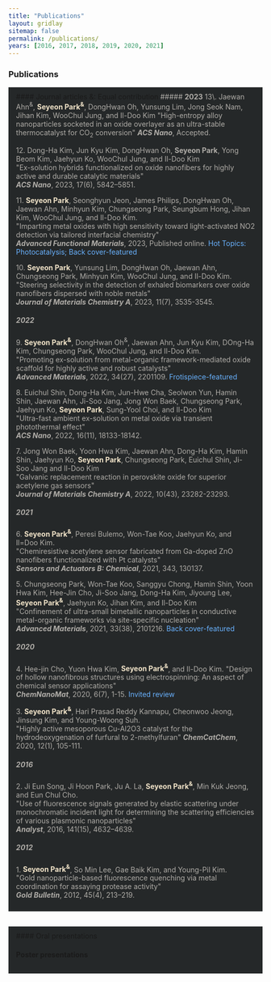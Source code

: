 ```yaml
---
title: "Publications"
layout: gridlay
sitemap: false
permalink: /publications/
years: [2016, 2017, 2018, 2019, 2020, 2021]
---
```


<style>
.jumbotron{
    padding:3%;
    padding-bottom:10px;
    padding-top:10px;
    margin-top:10px;
    margin-bottom:30px;
    background-color: #252829
}
</style>

### Publications

<div class="jumbotron">
#### Journal articles   
&: Equal contribution    
<span style="color: #b0ada8">   
##### <b>2023</b>
13\. Jaewan Ahn<sup>&</sup>, <span style="color: #F2E4C9"><b>Seyeon Park<sup>&</sup></b></span>, DongHwan Oh, Yunsung Lim, Jong Seok Nam, Jihan Kim, WooChul Jung, and Il-Doo Kim   
"High-entropy alloy nanoparticles socketed in an oxide overlayer as an ultra-stable thermocatalyst for CO<sub>2</sub> conversion"   
<b><i>ACS Nano</i></b>, Accepted.   

12\. Dong-Ha Kim, Jun Kyu Kim, DongHwan Oh, <b>Seyeon Park</b>, Yong Beom Kim, Jaehyun Ko, WooChul Jung, and Il-Doo Kim   
"Ex-solution hybrids functionalized on oxide nanofibers for highly active and durable catalytic materials"   
<b><i>ACS Nano</i></b>, 2023, 17(6), 5842–5851.

11\. <span style="color: #F2E4C9"><b>Seyeon Park</b></span>, Seonghyun Jeon, James Philips, DongHwan Oh, Jaewan Ahn, Minhyun Kim, Chungseong Park, Seungbum Hong, Jihan Kim, WooChul Jung, and Il-Doo Kim.   
"Imparting metal oxides with high sensitivity toward light-activated NO2 detection via tailored interfacial chemistry"   
<b><i>Advanced Functional Materials</i></b>, 2023, Published online. <span style="color: #69B2FF">Hot Topics: Photocatalysis; Back cover-featured</span>   

10\. <span style="color: #F2E4C9"><b>Seyeon Park</b></span>, Yunsung Lim, DongHwan Oh, Jaewan Ahn, Chungseong Park, Minhyun Kim, WooChul Jung, and Il-Doo Kim.   
"Steering selectivity in the detection of exhaled biomarkers over oxide nanofibers dispersed with noble metals"   
<b><i>Journal of Materials Chemistry A</i></b>, 2023, 11(7), 3535-3545.

##### <b>2022</b>
9\. <span style="color: #F2E4C9"><b>Seyeon Park<sup>&</sup></b></span>, DongHwan Oh<sup>&</sup>, Jaewan Ahn, Jun Kyu Kim, DOng-Ha Kim, Chungseong Park, WooChul Jung, and Il-Doo Kim.   
"Promoting ex-solution from metal-organic framework-mediated oxide scaffold for highly active and robust catalysts"   
<b><i>Advanced Materials</i></b>, 2022, 34(27), 2201109. <span style="color: #69B2FF">Frotispiece-featured</span>  

8\. Euichul Shin, Dong-Ha Kim, Jun-Hwe Cha, Seolwon Yun, Hamin Shin, Jaewan Ahn, Ji-Soo Jang, Jong Won Baek, Chungseong Park, Jaehyun Ko, <span style="color: #F2E4C9"><b>Seyeon Park</b></span>, Sung-Yool Choi, and Il-Doo Kim   
"Ultra-fast ambient ex-solution on metal oxide via transient photothermal effect"   
<b><i>ACS Nano</i></b>, 2022, 16(11), 18133-18142.

7\. Jong Won Baek, Yoon Hwa Kim, Jaewan Ahn, Dong-Ha Kim, Hamin Shin, Jaehyun Ko, <span style="color: #F2E4C9"><b>Seyeon Park</b></span>, Chungseong Park, Euichul Shin, Ji-Soo Jang and Il-Doo Kim    
"Galvanic replacement reaction in perovskite oxide for superior acetylene gas sensors"   
<b><i>Journal of Materials Chemistry A</i></b>, 2022, 10(43), 23282-23293.

##### <b>2021</b>
6\. <span style="color: #F2E4C9"><b>Seyeon Park<sup>&</sup></b></span>, Peresi Bulemo, Won-Tae Koo, Jaehyun Ko, and Il=Doo Kim.   
"Chemiresistive acetylene sensor fabricated from Ga-doped ZnO nanofibers functionalized with Pt catalysts"   
<b><i>Sensors and Actuators B: Chemical</i></b>, 2021, 343, 130137.

5\. Chungseong Park, Won-Tae Koo, Sanggyu Chong, Hamin Shin, Yoon Hwa Kim, Hee-Jin Cho, Ji-Soo Jang, Dong-Ha Kim, Jiyoung Lee, <span style="color: #F2E4C9"><b>Seyeon Park<sup>&</sup></b></span>, Jaehyun Ko, Jihan Kim, and Il-Doo Kim   
"Confinement of ultra-small bimetallic nanoparticles in conductive metal-organic frameworks via site-specific nucleation"   
<b><i>Advanced Materials</i></b>, 2021, 33(38), 2101216. <span style="color: #69B2FF">Back cover-featured</span>  

##### <b>2020</b>
4\. Hee-jin Cho, Yuon Hwa Kim, <span style="color: #F2E4C9"><b>Seyeon Park<sup>&</sup></b></span>, and Il-Doo Kim.
"Design of hollow nanofibrous structures using electrospinning: An aspect of chemical sensor applications"   
<b><i>ChemNanoMat</i></b>, 2020, 6(7), 1-15. <span style="color: #69B2FF">Invited review</span>

3\. <span style="color: #F2E4C9"><b>Seyeon Park<sup>&</sup></b></span>, Hari Prasad Reddy Kannapu, Cheonwoo Jeong, Jinsung Kim, and Young-Woong Suh.   
"Highly active mesoporous Cu-Al2O3 catalyst for the hydrodeoxygenation of furfural to 2-methylfuran" 
<b><i>ChemCatChem</i></b>, 2020, 12(1), 105-111.

##### <b>2016</b>
2\. Ji Eun Song, Ji Hoon Park, Ju A. La, <span style="color: #F2E4C9"><b>Seyeon Park<sup>&</sup></b></span>, Min Kuk Jeong, and Eun Chul Cho.   
"Use of fluorescence signals generated by elastic scattering under monochromatic incident light for determining the scattering efficiencies of various plasmonic nanoparticles"   
<b><i>Analyst</i></b>, 2016, 141(15), 4632–4639.

##### <b>2012</b>
1\. <span style="color: #F2E4C9"><b>Seyeon Park<sup>&</sup></b></span>, So Min Lee, Gae Baik Kim, and Young-Pil Kim.   
"Gold nanoparticle-based fluorescence quenching via metal coordination for assaying protease activity"   
<b><i>Gold Bulletin</i></b>, 2012, 45(4), 213–219.

</div>
</span>

<div class="jumbotron">
#### Oral presentations

#### Poster presentations
</div>
